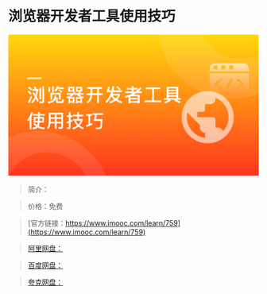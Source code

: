 # 浏览器开发者工具使用技巧

![img](../../assets/5fe442f70001fd4d05400304.jpg)

> 简介：

> 价格：免费

> [官方链接：https://www.imooc.com/learn/759](https://www.imooc.com/learn/759)

> [阿里网盘：]()

> [百度网盘：]()

> [夸克网盘：]()
